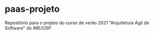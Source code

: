 # paas-projeto
Repositório para o projeto do curso de verão 2021 "Arquitetura Ágil de Software" do IME/USP
